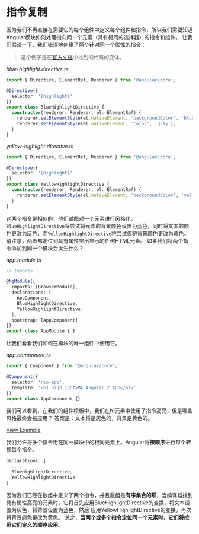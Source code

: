 # 指令复制

因为我们不再直接在需要它的每个组件中定义每个组件和指令，所以我们需要知道Angular模块如何处理指向同一个元素（具有相同的选择器）的指令和组件。
让我们假设一下，我们错误地创建了两个针对同一个属性的指令：

> 这个例子是在[官方文档](https://angular.io/docs/ts/latest/guide/ngmodule.html#!#resolve-conflicts)中找到的代码的变体。

*blue-highlight.directive.ts*

```typescript
import { Directive, ElementRef, Renderer } from '@angular/core';

@Directive({
  selector: '[highlight]'
})
export class BlueHighlightDirective {
  constructor(renderer: Renderer, el: ElementRef) {
    renderer.setElementStyle(el.nativeElement, 'backgroundColor', 'blue');
    renderer.setElementStyle(el.nativeElement, 'color', 'gray');
  }
}
```

*yellow-highlight.directive.ts*

```typescript
import { Directive, ElementRef, Renderer } from '@angular/core';

@Directive({
  selector: '[highlight]'
})
export class YellowHighlightDirective {
  constructor(renderer: Renderer, el: ElementRef) {
    renderer.setElementStyle(el.nativeElement, 'backgroundColor', 'yellow');
  }
}
```

这两个指令是相似的，他们试图对一个元素进行风格化。 `BlueHighlightDirective`将尝试将元素的背景颜色设置为蓝色，同时将文本的颜色更改为灰色，而`YellowHighlightDirective`将尝试仅将背景颜色更改为黄色。 请注意，两者都定位到具有属性突出显示的任何HTML元素。 如果我们将两个指令添加到同一个模块会发生什么？

*app.module.ts*

```typescript
// Imports

@NgModule({
  imports: [BrowserModule],
  declarations: [
    AppComponent,
    BlueHighlightDirective,
    YellowHighlightDirective
  ],
  bootstrap: [AppComponent]
})
export class AppModule { }
```

让我们看看我们如何在模块的唯一组件中使用它。

*app.component.ts*

```typescript
import { Component } from "@angular/core";

@Component({
  selector: 'rio-app',
  template: '<h1 highlight>My Angular 2 App</h1>'
})
export class AppComponent {}
```

我们可以看到，在我们的组件模板中，我们在h1元素中使用了指令高亮，但是哪些风格最终会被应用？ 答案是：文本将是灰色的，背景是黄色的。

[View Example](https://plnkr.co/edit/vwfSCpqOspwjICC6eKY2?p=preview)

我们允许将多个指令用在同一模块中的相同元素上。Angular将**按顺序**进行每个转换每个指令。

```typescript
declarations: [
  ...,
  BlueHighlightDirective,
  YellowHighlightDirective
]
```

因为我们已经在数组中定义了两个指令，并且数组是**有序集合的项**，当编译器找到具有属性高亮的元素时，它将首先应用BlueHighlightDirective的变换，将文本设置为灰色，将背景设置为蓝色，然后 应用YellowHighlightDirective的变换，再次将背景颜色更改为黄色。
总之，**当两个或多个指令定位同一个元素时，它们将按照它们定义的顺序应用**。